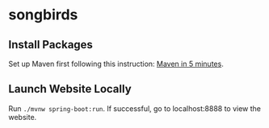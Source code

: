 # songbirds

## Install Packages
Set up Maven first following this instruction: [Maven in 5 minutes](https://maven.apache.org/guides/getting-started/maven-in-five-minutes.html). 

## Launch Website Locally
Run `./mvnw spring-boot:run`. If successful, go to localhost:8888 to view the website.
